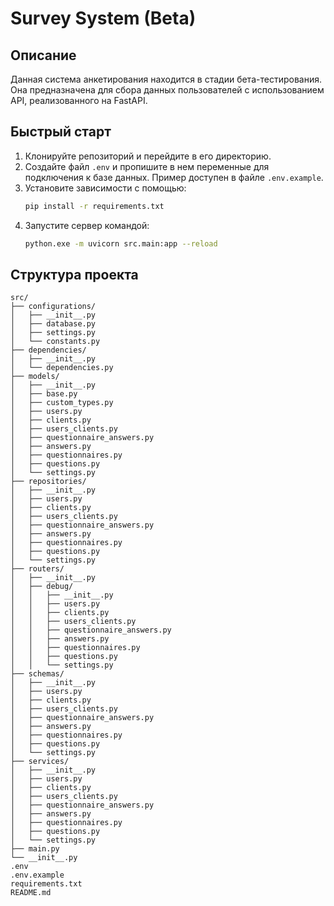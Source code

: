 # Survey System (Beta)

## Описание

Данная система анкетирования находится в стадии бета-тестирования. Она предназначена для сбора данных пользователей с использованием API, реализованного на FastAPI.

## Быстрый старт

1. Клонируйте репозиторий и перейдите в его директорию.
2. Создайте файл `.env` и пропишите в нем переменные для подключения к базе данных. Пример доступен в файле `.env.example`.
3. Установите зависимости с помощью:
   ```sh
   pip install -r requirements.txt
   ```
4. Запустите сервер командой:
   ```sh
   python.exe -m uvicorn src.main:app --reload
   ```

## Структура проекта

```
src/
├── configurations/
│   ├── __init__.py
│   ├── database.py
│   ├── settings.py
│   └── constants.py
├── dependencies/
│   ├── __init__.py
│   └── dependencies.py
├── models/
│   ├── __init__.py
│   ├── base.py
│   ├── custom_types.py
│   ├── users.py
│   ├── clients.py
│   ├── users_clients.py
│   ├── questionnaire_answers.py
│   ├── answers.py
│   ├── questionnaires.py
│   ├── questions.py
│   └── settings.py
├── repositories/
│   ├── __init__.py
│   ├── users.py
│   ├── clients.py
│   ├── users_clients.py
│   ├── questionnaire_answers.py
│   ├── answers.py
│   ├── questionnaires.py
│   ├── questions.py
│   └── settings.py
├── routers/
│   ├── __init__.py
│   ├── debug/
│   │   ├── __init__.py
│   │   ├── users.py
│   │   ├── clients.py
│   │   ├── users_clients.py
│   │   ├── questionnaire_answers.py
│   │   ├── answers.py
│   │   ├── questionnaires.py
│   │   ├── questions.py
│   │   └── settings.py
├── schemas/
│   ├── __init__.py
│   ├── users.py
│   ├── clients.py
│   ├── users_clients.py
│   ├── questionnaire_answers.py
│   ├── answers.py
│   ├── questionnaires.py
│   ├── questions.py
│   └── settings.py
├── services/
│   ├── __init__.py
│   ├── users.py
│   ├── clients.py
│   ├── users_clients.py
│   ├── questionnaire_answers.py
│   ├── answers.py
│   ├── questionnaires.py
│   ├── questions.py
│   └── settings.py
├── main.py
└── __init__.py
.env
.env.example
requirements.txt
README.md
```

